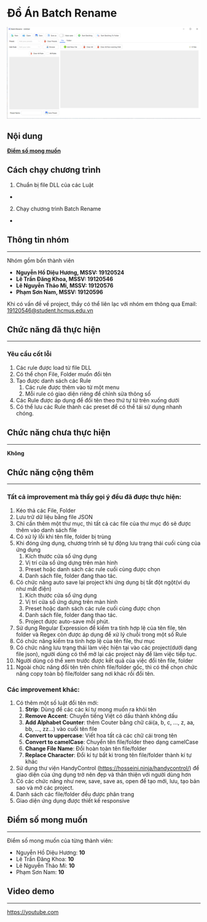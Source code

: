 # **Đồ Án Batch Rename**
![Alt Text](https://github.com/NamPham1906/BatchRenameApp/blob/khoa/ReadmeImage/app.png?raw=true)


## **Nội dung**  
[**Điểm số mong muốn**](#score)  



## **Cách chạy chương trình**
1. Chuẩn bị file DLL của các Luật
- 
2. Chạy chương trình Batch Rename
- 
## **Thông tin nhóm**
* * *
Nhóm gồm bốn thành viên
- **Nguyễn Hồ Diệu Hương, MSSV: 19120524**
- **Lê Trần Đăng Khoa, MSSV: 19120546**
- **Lê Nguyễn Thảo Mi, MSSV: 19120576**
- **Phạm Sơn Nam, MSSV: 19120596**

Khi có vấn đề về project, thầy có thể liên lạc với nhóm em thông qua Email: <19120546@student.hcmus.edu.vn>
## **Chức năng đã thực hiện**
* * *
### Yêu cầu cốt lỗi
1. Các rule được load từ file DLL
2. Có thể chọn File, Folder muốn đổi tên
3. Tạo được danh sách các Rule 
    1. Các rule được thêm vào từ một menu
    2. Mỗi rule có giao diện riêng để chỉnh sửa thông số
4. Các Rule được áp dụng để đổi tên theo thứ tự từ trên xuống dưới
5. Có thể lưu các Rule thành các preset để có thể tái sử dụng nhanh chóng.

## **Chức năng chưa thực hiện**
* * *
**Không**
## **Chức năng cộng thêm**
* * *
### **Tất cả improvement mà thầy gọi ý đều đã được thực hiện:** 
1. Kéo thả các File, Folder
2. Lưu trữ dữ liệu bằng file JSON
3. Chỉ cần thêm một thư mục, thì tất cả các file của thư mục đó sẽ được thêm vào danh sách file
4. Có xử lý lỗi khi tên file, folder bị trùng
5. Khi đóng ứng dụng, chương trình sẽ tự động lưu trạng thái cuối cùng của ứng dụng 
    1. Kích thước cửa sổ ứng dụng
    2. Vị trí cửa sổ ứng dựng trên màn hình
    3. Preset hoặc danh sách các rule cuối cùng được chọn
    4. Danh sách file, folder đang thao tác.
6. Có chức năng auto save lại project khi ứng dụng bị tắt đột ngột(ví dụ như mất điện)
    1. Kích thước cửa sổ ứng dụng
    2. Vị trí cửa sổ ứng dựng trên màn hình
    3. Preset hoặc danh sách các rule cuối cùng được chọn
    4. Danh sách file, folder đang thao tác.
    5. Project được auto-save mỗi phút.
7. Sử dụng Regular Expression để kiểm tra tính hợp lệ của tên file, tên folder và Regex còn được áp dụng để xử lý chuỗi trong một số Rule
8. Có chức năng kiểm tra tính hợp lệ của tên file, thư mục
9. Có chức năng lưu trạng thái làm việc hiện tại vào các project(dưới dạng file json), người dùng có thể mở lại các project này để làm việc tiếp tục. 
10. Người dùng có thể xem trước được kết quả của việc đổi tên file, folder
11. Ngoài chức năng đổi tên trên chính file/folder gốc, thì có thể chọn chức năng copy toàn bộ file/folder sang nơi khác rồi đổi tên.
### **Các improvement khác:**
1. Có thêm một số luật đổi tên mới:
    1. **Strip**: Dùng để các các kí tự mong muốn ra khỏi tên 
    2. **Remove Accent**: Chuyển tiếng Việt có dấu thành không dấu
    3. **Add Alphabet Counter**: thêm Couter bằng chữ cái(a, b, c, ..., z, aa, bb, ..., zz...) vào cuối tên file
    4. **Convert to uppercase**: Viết hoa tất cả các chữ cái trong tên
    5. **Convert to camelCase**: Chuyển tên file/folder theo dạng camelCase
    6. **Change File Name**: Đổi hoàn toàn tên file/folder
    7. **Replace Character**: Đổi kí tự bất kì trong tên file/folder thành kí tự khác
2. Sử dụng thư viện HandyControl (https://hosseini.ninja/handycontrol/) để giao diện của ứng dụng trở nên đẹp và thân thiện với người dùng hơn
3. Có các chức năng như new, save, save as, open để tạo mới, lưu, tạo bản sao và mở các project.
4. Danh sách các file/folder đều được phân trang
5. Giao diện ứng dụng được thiết kế responsive
## **Điểm số mong muốn** <a name="score"></a>
* * *
Điểm số mong muốn của từng thành viên:
- Nguyễn Hồ Diệu Hương: **10**
- Lê Trần Đăng Khoa: **10**
- Lê Nguyễn Thảo Mi: **10**
- Phạm Sơn Nam: **10**
## **Video demo**
* * *
<https://youtube.com>
